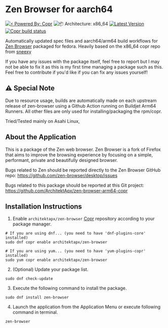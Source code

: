 # Zen Browser for aarch64

[![⚡️ Powered By: Copr](https://img.shields.io/badge/⚡️_Powered_by-COPR-blue?style=flat-square)](https://copr.fedorainfracloud.org/)
![📦 Architecture: x86_64](https://img.shields.io/badge/📦_Architecture-aarch64-blue?style=flat-square)
[![Latest Version](https://img.shields.io/badge/dynamic/json?color=blue&label=Version&query=builds.latest.source_package.version&url=https%3A%2F%2Fcopr.fedorainfracloud.org%2Fapi_3%2Fpackage%3Fownername%3Darchitektapx%26projectname%3Dzen-browser%26packagename%3Dzen-browser%26with_latest_build%3DTrue&style=flat-square&logoColor=blue)](https://copr.fedorainfracloud.org/coprs/architektapx/zen-browser/package/zen-browser/)
[![Copr build status](https://copr.fedorainfracloud.org/coprs/architektapx/zen-browser/package/zen-browser/status_image/last_build.png)](https://copr.fedorainfracloud.org/coprs/architektapx/zen-browser/package/zen-browser/)

Automatically updated spec files and aarch64/arm64 build workflows for [Zen Browser](https://zen-browser.app/) packaged for fedora. Heavily based on the x86_64 copr repo from [sneexy](https://copr.fedorainfracloud.org/coprs/architektapx/zen-browser/package/zen-browser/)

If you have any issues with the package itself, feel free to report but I may not be able to fix it as this is my first time managing a package such as this. Feel free to contribute if you'd like if you can fix any issues yourself!

## ⚠️ Special Note
Due to resource usage, builds are automatically made on each upstream release of zen-browser using a Github Action running on Buildjet Arm64 Runners.
All other files are only used for installing/packaging the rpm/copr.

Tried/Tested mainly on Asahi Linux,

## About the Application
This is a package of the Zen web browser. Zen Browser is a fork of Firefox
that aims to improve the browsing experience by focusing on a simple,
performant, private and beautifully designed browser.

Bugs related to Zen should be reported directly to the Zen Browser GitHub repo: 
<https://github.com/zen-browser/desktop/issues>

Bugs related to this package should be reported at this Git project:
<https://github.com/ArchitektApx/zen-browser-arm64-copr>

## Installation Instructions
1. Enable `architektapx/zen-browser` [Copr](https://copr.fedorainfracloud.org/) repository according to your package manager.

```Shell
# If you are using dnf... (you need to have 'dnf-plugins-core' installed)
sudo dnf copr enable architektapx/zen-browser

# If you are using yum... (you need to have 'yum-plugins-copr' installed)
sudo yum copr enable architektapx/zen-browser
```

2. (Optional) Update your package list.

```Shell
sudo dnf check-update
```

3. Execute the following command to install the package.

```Shell
sudo dnf install zen-browser
```

4. Launch the application from the Application Menu or execute following command in terminal.

```Shell
zen-browser
```

